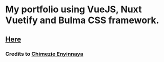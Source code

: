 # My portfolio using VueJS, Nuxt Vuetify and Bulma CSS framework.

## [Here](http://portfolio.mickaelicoptere.me)

### Credits to [Chimezie Enyinnaya](https://scotch.io/tutorials/build-a-server-side-rendered-vue-app-with-nuxtjs)